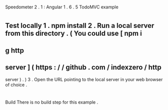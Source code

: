 #
Speedometer
2
.
1
:
Angular
1
.
6
.
5
TodoMVC
example
#
#
Test
locally
1
.
npm
install
2
.
Run
a
local
server
from
this
directory
.
(
You
could
use
[
npm
i
-
g
http
-
server
]
(
https
:
/
/
github
.
com
/
indexzero
/
http
-
server
)
.
)
3
.
Open
the
URL
pointing
to
the
local
server
in
your
web
browser
of
choice
.
#
#
Build
There
is
no
build
step
for
this
example
.
